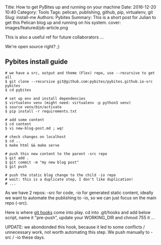 Title: How to get PyBites up and running on your machine
Date: 2016-12-20 10:40
Category: Tools
Tags: pelican, publishing, github, pip, virtualenv, git
Slug: install-me
Authors: Pybites
Summary: This is a short post for Julian to get this Pelican blog up and running on his system.
cover: images/featured/pb-article.png

This is also a useful ref for future collaborators ...

We're open source right? ;)

## Pybites install guide

	# we have a src, output and theme (Flex) repo, use --recursive to get all
	$ git clone --recursive git@github.com:pybites/pybites.github.io-src pybites
    $ cd pybites

	# set up env and install dependencies
    $ virtualenv venv (might need: virtualenv -p python3 venv)
    $ source venv/bin/activate
    $ pip install -r requirements.txt

	# add some content
    $ cd content
    $ vi new-blog-post.md ; wq!

	# check changes on localhost
	$ cd ..
    $ make html && make serve 

	# push this new content to the parent -src repo
    $ git add . 
	$ git commit -m "my new blog post"
	$ git push

	# push the static blog change to the child -io repo
	# wait: this is a duplicate step, I don't like duplication!
	# ...

As we have 2 repos: -src for code, -io for generated static content, ideally we want to automate the publishing to -io, so we can just focus on the main repo (-src). 

Here is where [git hooks](https://git-scm.com/book/en/v2/Customizing-Git-Git-Hooks) come into play. cd into .git/hooks and add below script, name it "pre-push", update your WORKING_DIR and chmod 755 it ...

UPDATE: we abondonded this hook, because it led to some conflicts / unnecessary work, not worth automating this step. We push manually to -src / -io these days. 
